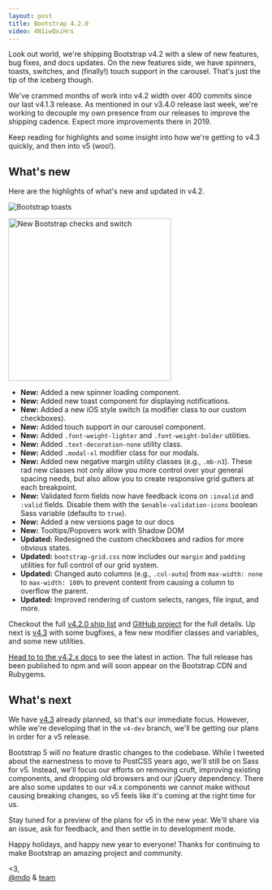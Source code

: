 ```yaml
---
layout: post
title: Bootstrap 4.2.0
video: 4N1iwQxiHrs
---
```


Look out world, we're shipping Bootstrap v4.2 with a slew of new features, bug fixes, and docs updates. On the new features side, we have spinners, toasts, switches, and (finally!) touch support in the carousel. That's just the tip of the iceberg though.

We've crammed months of work into v4.2 width over 400 commits since our last v4.1.3 release. As mentioned in our v3.4.0 release last week, we're working to decouple my own presence from our releases to improve the shipping cadence. Expect more improvements there in 2019.

Keep reading for highlights and some insight into how we're getting to v4.3 quickly, and then into v5 (woo!).

## What's new
Here are the highlights of what's new and updated in v4.2.

![Bootstrap toasts](https://user-images.githubusercontent.com/98681/27810000-15edcb42-600a-11e7-9f15-4b979df8dbee.png)

<img src="https://user-images.githubusercontent.com/7714133/49186145-13d7f780-f364-11e8-96b6-065de95ce42e.png" width="320" alt="New Bootstrap checks and switch">

- **New:** Added a new spinner loading component.
- **New:** Added new toast component for displaying notifications.
- **New:** Added a new iOS style switch (a modifier class to our custom checkboxes).
- **New:** Added touch support in our carousel component.
- **New:** Added `.font-weight-lighter` and `.font-weight-bolder` utilities.
- **New:** Added `.text-decoration-none` utility class.
- **New:** Added `.modal-xl` modifier class for our modals.
- **New:** Added new negative margin utility classes (e.g., `.mb-n3`). These rad new classes not only allow you more control over your general spacing needs, but also allow you to create responsive grid gutters at each breakpoint.
- **New:** Validated form fields now have feedback icons on `:invalid` and `:valid` fields. Disable them with the `$enable-validation-icons` boolean Sass variable (defaults to `true`).
- **New:** Added a new versions page to our docs
- **New:** Tooltips/Popovers work with Shadow DOM
- **Updated:** Redesigned the custom checkboxes and radios for more obvious states.
- **Updated:** `bootstrap-grid.css` now includes our `margin` and `padding` utilities for full control of our grid system.
- **Updated:** Changed auto columns (e.g., `.col-auto`) from `max-width: none` to `max-width: 100%` to prevent content from causing a column to overflow the parent.
- **Updated:** Improved rendering of custom selects, ranges, file input, and more.

Checkout the full [v4.2.0 ship list](https://github.com/twbs/bootstrap/issues/26952) and [GitHub project](https://github.com/twbs/bootstrap/projects/6) for the full details. Up next is [v4.3](https://github.com/twbs/bootstrap/projects/16) with some bugfixes, a few new modifier classes and variables, and some new utilities.

[Head to to the v4.2.x docs](https://getbootstrap.com/docs/4.2/) to see the latest in action. The full release has been published to npm and will soon appear on the Bootstrap CDN and Rubygems.

## What's next
We have [v4.3](https://github.com/twbs/bootstrap/projects/16) already planned, so that's our immediate focus. However, while we're developing that in the `v4-dev` branch, we'll be getting our plans in order for a v5 release.

Bootstrap 5 will no feature drastic changes to the codebase. While I tweeted about the earnestness to move to PostCSS years ago, we'll still be on Sass for v5. Instead, we'll focus our efforts on removing cruft, improving existing components, and dropping old browsers and our jQuery dependency. There are also some updates to our v4.x components we cannot make without causing breaking changes, so v5 feels like it's coming at the right time for us.

Stay tuned for a preview of the plans for v5 in the new year. We'll share via an issue, ask for feedback, and then settle in to development mode.

Happy holidays, and happy new year to everyone! Thanks for continuing to make Bootstrap an amazing project and community.

<3,<br>
[@mdo](https://twitter.com/mdo) & [team](https://github.com/twbs)

